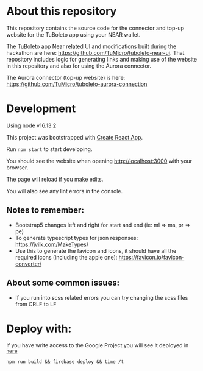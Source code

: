 # About this repository

This repository contains the source code for the connector and top-up website for the TuBoleto app using your NEAR wallet.

The TuBoleto app Near related UI and modifications built during the hackathon are here: https://github.com/TuMicro/tuboleto-near-ui. That repository includes logic for generating links and making use of the website in this repository and also for using the Aurora connector.

The Aurora connector (top-up website) is here: https://github.com/TuMicro/tuboleto-aurora-connection

# Development

Using node v16.13.2

This project was bootstrapped with [Create React App](https://github.com/facebook/create-react-app).

Run `npm start` to start developing.

You should see the website when opening [http://localhost:3000](http://localhost:3000) with your browser.

The page will reload if you make edits.

You will also see any lint errors in the console.

## Notes to remember:
* Bootstrap5 changes left and right for start and end (ie: ml => ms, pr => pe)
* To generate typescript types for json responses:
https://jvilk.com/MakeTypes/
* Use this to generate the favicon and icons, it should have all the required icons (including the apple one):
https://favicon.io/favicon-converter/

## About some common issues:

* If you run into scss related errors you can try changing the scss files from CRLF to LF

# Deploy with:

If you have write access to the Google Project you will see it deployed in [`here`](https://tuboleto-near.web.app/) 

```
npm run build && firebase deploy && time /t
```

